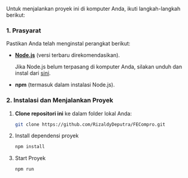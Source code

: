 Untuk menjalankan proyek ini di komputer Anda, ikuti langkah-langkah berikut:

### 1. Prasyarat

Pastikan Anda telah menginstal perangkat berikut:

- **[Node.js](https://nodejs.org/)** (versi terbaru direkomendasikan).

  Jika Node.js belum terpasang di komputer Anda, silakan unduh dan instal dari [sini](https://nodejs.org/).

- **npm** (termasuk dalam instalasi Node.js).

### 2. Instalasi dan Menjalankan Proyek

1. **Clone repositori ini** ke dalam folder lokal Anda:

   ```bash
   git clone https://github.com/RizaldyDeputra/FECompro.git

2. Install dependensi proyek
   ```bash
   npm install

3. Start Proyek

   ```bash
   npm run
